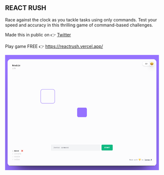 ## REACT RUSH
Race against the clock as you tackle tasks using only commands. Test your speed and accuracy in this thrilling game of command-based challenges.

Made this in public on 👉 [Twitter](https://twitter.com/mtanmaym)

Play game FREE 👉 https://reactrush.vercel.app/

![image](public/assets/github_previewimage.png) 

